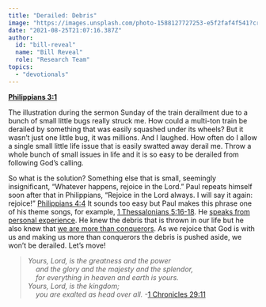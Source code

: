 ```yaml
---
title: "Derailed: Debris"
image: "https://images.unsplash.com/photo-1588127727253-e5f2faf4f541?crop=entropy&cs=srgb&fm=jpg&ixid=Mnw5NjYxfDB8MXxzZWFyY2h8MTB8fFRydXRofGVufDB8fHx8MTYxODIzNjM3Mw&ixlib=rb-1.2.1&q=85"
date: "2021-08-25T21:07:16.387Z"
author:
  id: "bill-reveal"
  name: "Bill Reveal"
  role: "Research Team"
topics:
  - "devotionals"
---
```

**[Philippians 3:1][1]**

The illustration during the sermon Sunday of the train derailment due to a bunch of small little bugs really struck me. How could a multi-ton train be derailed by something that was easily squashed under its wheels? But it wasn’t just one little bug, it was millions. And I laughed. How often do I allow a single small little life issue that is easily swatted away derail me.  Throw a whole bunch of small issues in life and it is so easy to be derailed from following God’s calling.

So what is the solution? Something else that is small, seemingly insignificant, “Whatever happens, rejoice in the Lord.”  Paul repeats himself soon after that in Philippians, “Rejoice in the Lord always. I will say it again: rejoice!”
[Philippians 4:4][2]  It sounds too easy but Paul makes this phrase one of his theme songs, for example, [1 Thessalonians 5:16-18][3]. He [speaks from personal experience][4]. He knew the debris that is thrown in our life but he also knew that [we are more than conquerors][5]. As we rejoice that God is with us and making us more than conquerors the debris is pushed aside, we won’t be derailed. Let’s move!

> _Yours, Lord, is the greatness and the power_   
> &nbsp;&nbsp;&nbsp;&nbsp;_and the glory and the majesty and the splendor,_   
> &nbsp;&nbsp;&nbsp;&nbsp;_for everything in heaven and earth is yours._   
> _Yours, Lord, is the kingdom;_   
> _&nbsp;&nbsp;&nbsp;&nbsp;you are exalted as head over all._ -[1 Chronicles 29:11][6]

[1]: https://biblehub.com/philippians/3-1.htm
[2]: https://biblehub.com/philippians/4-4.htm
[3]: https://biblehub.com/context/1_thessalonians/5-16.htm
[4]: https://biblehub.com/2_corinthians/11.htm
[5]: https://biblehub.com/romans/8-37.htm
[6]: https://biblehub.com/context/1_chronicles/29-10.htm
